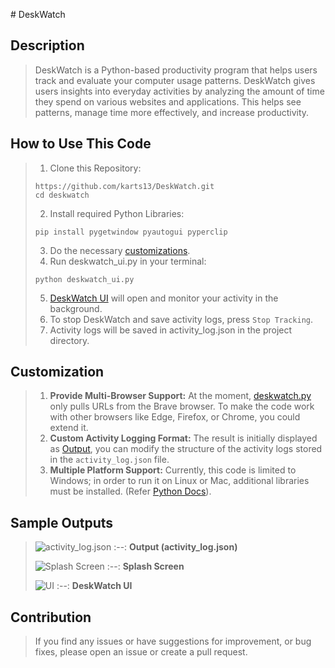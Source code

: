 ﻿﻿# DeskWatch

## Description

> DeskWatch is a Python-based productivity program that helps users track and evaluate your computer usage patterns. DeskWatch gives users insights into everyday activities by analyzing the amount of time they spend on various websites and applications. This helps see patterns, manage time more effectively, and increase productivity.

## How to Use This Code

> 1. Clone this Repository:
> ```
> https://github.com/karts13/DeskWatch.git
> cd deskwatch
> ```
> 2. Install required Python Libraries:
> ```
> pip install pygetwindow pyautogui pyperclip
> ```
> 3. Do the necessary [customizations](https://github.com/karts13/DeskWatch/blob/main/README.md#customization).
> 4. Run deskwatch_ui.py in your terminal:
> ```
> python deskwatch_ui.py
> ```
> 5. [DeskWatch UI](https://github.com/karts13/DeskWatch/blob/main/README.md#sample-outputs) will open and monitor your activity in the background.
> 6. To stop DeskWatch and save activity logs, press `Stop Tracking`.
> 7. Activity logs will be saved in activity_log.json in the project directory.

## Customization

> 1. **Provide Multi-Browser Support:** At the moment, [deskwatch.py](https://github.com/karts13/DeskWatch/blob/main/deskwatch.py) only pulls URLs from the Brave browser. To make the code work with other browsers like Edge, Firefox, or Chrome, you could extend it. 
> 2. **Custom Activity Logging Format:** The result is initially displayed as [Output](https://github.com/karts13/DeskWatch/blob/main/README.md#sample-outputs),  you can modify the structure of the activity logs stored in the `activity_log.json` file.
> 3. **Multiple Platform Support:** Currently, this code is limited to Windows; in order to run it on Linux or Mac, additional libraries must be installed. (Refer [Python Docs](https://www.python.org/doc/)).

## Sample Outputs
> ![activity_log.json](https://github.com/karts13/DeskWatch/assets/126340629/d81a0fc1-1fb5-4ced-b729-7a8637a47e2f)
> :--:
> <b>Output (activity_log.json)</b>
>
> ![Splash Screen](https://github.com/user-attachments/assets/5e99fab2-9b62-4e94-aaf3-0524b6aea7ec)
> :--:
> <b>Splash Screen</b>
>
> ![UI](https://github.com/user-attachments/assets/c5af9fd0-e771-4009-9c49-1a493b588709)
> :--:
> <b>DeskWatch UI</b>

## Contribution
> If you find any issues or have suggestions for improvement, or bug fixes, please open an issue or create a pull request.
